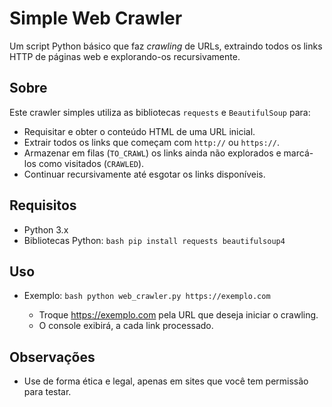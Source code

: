 # Simple Web Crawler

Um script Python básico que faz *crawling* de URLs, extraindo todos os links HTTP de páginas web e explorando-os recursivamente.


##  Sobre

Este crawler simples utiliza as bibliotecas `requests` e `BeautifulSoup` para:

- Requisitar e obter o conteúdo HTML de uma URL inicial.
- Extrair todos os links que começam com `http://` ou `https://`.
- Armazenar em filas (`TO_CRAWL`) os links ainda não explorados e marcá-los como visitados (`CRAWLED`).
- Continuar recursivamente até esgotar os links disponíveis.


##  Requisitos

- Python 3.x  
- Bibliotecas Python:
  ```bash pip install requests beautifulsoup4```


## Uso

- Exemplo:
  ```bash python web_crawler.py https://exemplo.com```
  
  - Troque https://exemplo.com pela URL que deseja iniciar o crawling.
  - O console exibirá, a cada link processado.


## Observações

  - Use de forma ética e legal, apenas em sites que você tem permissão para testar.
